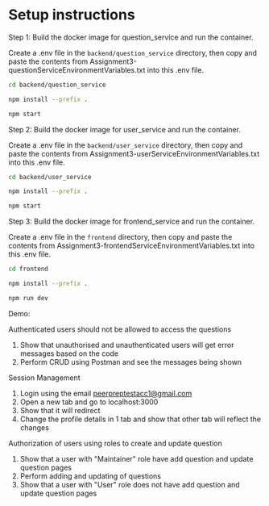 # Setup instructions

Step 1: Build the docker image for question_service and run the container.

Create a .env file in the `backend/question_service` directory, then copy and paste the contents from Assignment3-questionServiceEnvironmentVariables.txt into this .env file.

```bash
cd backend/question_service

npm install --prefix .

npm start
```

Step 2: Build the docker image for user_service and run the container.

Create a .env file in the `backend/user_service` directory, then copy and paste the contents from Assignment3-userServiceEnvironmentVariables.txt into this .env file.

```bash
cd backend/user_service

npm install --prefix .

npm start
```

Step 3: Build the docker image for frontend_service and run the container.

Create a .env file in the `frontend` directory, then copy and paste the contents from Assignment3-frontendServiceEnvironmentVariables.txt into this .env file.

```bash
cd frontend

npm install --prefix .

npm run dev
```

Demo:

  Authenticated users should not be allowed to access the questions

  1. Show that unauthorised and unauthenticated users will get error messages based on the code
  2. Perform CRUD using Postman and see the messages being shown

  Session Management

  1. Login using the email <peerpreptestacc1@gmail.com>
  2. Open a new tab and go to localhost:3000
  3. Show that it will redirect
  4. Change the profile details in 1 tab and show that other tab will reflect the changes

  Authorization of users using roles to create and update question

  1. Show that a user with "Maintainer" role have add question and update question pages
  2. Perform adding and updating of questions
  3. Show that a user with "User" role does not have add question and update question pages
